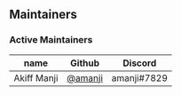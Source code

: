 ## Maintainers

### Active Maintainers
| name              | Github                               | Discord        |
|-------------------|--------------------------------------|----------------|
| Akiff Manji       | [@amanji](https://github.com/amanji) | amanji#7829    |
